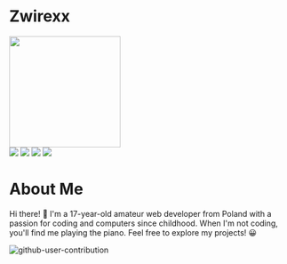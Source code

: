 # Zwirexx 

<a href="https://github.com/anuraghazra/github-readme-stats">
  <img height=200 src="https://github-readme-stats.vercel.app/api?username=Zwirexx&show_icons=false&title_color=ffffff&text_color=ffffff&bg_color=DEG,833ab4,fd1d1d&card_width=460" />
</a>
<div>
  <img src="https://img.shields.io/badge/javascript-%23323330.svg?style=for-the-badge&logo=javascript&logoColor=%23F7DF1E" />
<img src="https://img.shields.io/badge/svelte-%23f1413d.svg?style=for-the-badge&logo=svelte&logoColor=white" />
  <img src="https://img.shields.io/badge/node.js-6DA55F?style=for-the-badge&logo=node.js&logoColor=white" />
  <img src="https://img.shields.io/badge/tailwindcss-%2338B2AC.svg?style=for-the-badge&logo=tailwind-css&logoColor=white" />
</div>

# About Me
Hi there! 👋 I'm a 17-year-old amateur web developer from Poland with a passion for coding and computers since childhood. When I'm not coding, you'll find me playing the piano. Feel free to explore my projects! 😀

![github-user-contribution](https://github.com/Zwirexx/Zwirexx/assets/78261231/4a0d239c-0fe1-4db8-a24b-cba34d5ebc43)
